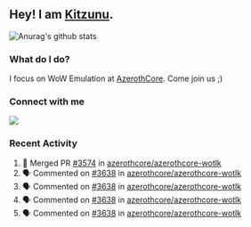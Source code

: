 ## Hey! I am [Kitzunu](https://Github.com/Kitzunu).

![Anurag's github stats](https://github-readme-stats.kitzunu.vercel.app/api?username=Kitzunu&show_icons=true)

### What do I do?

I focus on WoW Emulation at [AzerothCore](https://Github.com/AzerothCore). Come join us ;)

### Connect with me
[![](https://img.shields.io/badge/AzerothCore%20Discord-Connect%20with%20me!-green)](https://discord.com/invite/gkt4y2x)

### Recent Activity

<!--START_SECTION:activity-->
1. 🎉 Merged PR [#3574](https://github.com/azerothcore/azerothcore-wotlk/pull/3574) in [azerothcore/azerothcore-wotlk](https://github.com/azerothcore/azerothcore-wotlk)
2. 🗣 Commented on [#3638](https://github.com/azerothcore/azerothcore-wotlk/issues/3638) in [azerothcore/azerothcore-wotlk](https://github.com/azerothcore/azerothcore-wotlk)
3. 🗣 Commented on [#3638](https://github.com/azerothcore/azerothcore-wotlk/issues/3638) in [azerothcore/azerothcore-wotlk](https://github.com/azerothcore/azerothcore-wotlk)
4. 🗣 Commented on [#3638](https://github.com/azerothcore/azerothcore-wotlk/issues/3638) in [azerothcore/azerothcore-wotlk](https://github.com/azerothcore/azerothcore-wotlk)
5. 🗣 Commented on [#3638](https://github.com/azerothcore/azerothcore-wotlk/issues/3638) in [azerothcore/azerothcore-wotlk](https://github.com/azerothcore/azerothcore-wotlk)
<!--END_SECTION:activity-->
